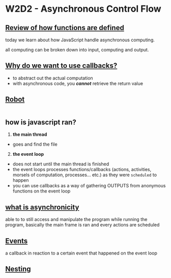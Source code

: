 # W2D2 - Asynchronous Control Flow

## <u> Review of how functions are defined </u> 

today we learn about how JavaScript handle asynchronous computing. 

all computing can be broken down into input, computing and output. 




## <u>Why do we want to use callbacks?</u>

* to abstract out the actual computation
* with asynchronous code, you **_cannot_** retrieve the return value

## <u>Robot</u>

```Javascript

```
## how is javascript ran?
1. **the main thread**
  - goes and find the file
2. **the event loop** 
  - does not start until the main thread is finished 
  - the event loops processes functions/callbacks (actions, activities, morsels of computation, processes... etc.) as they were `scheduled` to happen 
  - you can use callbacks as a way of gathering OUTPUTS from anonymous functions on the event loop 
  

## <u>what is asynchronicity </u>
able to to still access and manipulate the program while running the program, basically the main frame is ran and every actions are scheduled

## <u>Events </u>
a callback in reaction to a certain event that happened on the event loop

## <u>Nesting </u>
